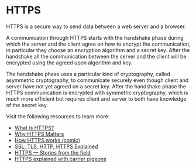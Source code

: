 # HTTPS

HTTPS is a secure way to send data between a web server and a browser.

A communication through HTTPS starts with the handshake phase during which the server and the client agree on how to encrypt the communication, in particular they choose an encryption algorithm and a secret key. After the handshake all the communication between the server and the client will be encrypted using the agreed upon algorithm and key.

The handshake phase uses a particular kind of cryptography, called asymmetric cryptography, to communicate securely even though client and server have not yet agreed on a secret key. After the handshake phase the HTTPS communication is encrypted with symmetric cryptography, which is much more efficient but requires client and server to both have knowledge of the secret key.

Visit the following resources to learn more:

- [What is HTTPS?](https://www.cloudflare.com/en-gb/learning/ssl/what-is-https/)
- [Why HTTPS Matters](https://web.dev/why-https-matters/)
- [How HTTPS works (comic)](https://howhttps.works/)
- [SSL, TLS, HTTP, HTTPS Explained](https://www.youtube.com/watch?v=hExRDVZHhig)
- [HTTPS — Stories from the field](https://www.youtube.com/watch?v=GoXgl9r0Kjk)
- [HTTPS explained with carrier pigeons](https://baida.dev/articles/https-explained-with-carrier-pigeons)
